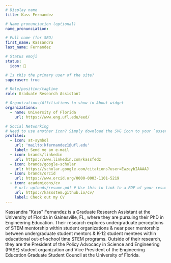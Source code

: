 ```yaml
---
# Display name
title: Kass Fernandez

# Name pronunciation (optional)
name_pronunciation: 

# Full name (for SEO)
first_name: Kassandra
last_name: Fernandez

# Status emoji
status:
  icon: 🐊

# Is this the primary user of the site?
superuser: true

# Role/position/tagline
role: Graduate Research Assistant

# Organizations/Affiliations to show in About widget
organizations:
  - name: University of Florida
    url: https://www.eng.ufl.edu/eed/

# Social Networking
# Need to use another icon? Simply download the SVG icon to your `assets/media/icons/` folder.
profiles:
  - icon: at-symbol
    url: 'mailto:kfernandez1@ufl.edu'
    label: Send me an e-mail
  - icon: brands/linkedin
    url: https://www.linkedin.com/kassfedz
  - icon: brands/google-scholar
    url: https://scholar.google.com/citations?user=EwzeybIAAAAJ
  - icon: brands/orcid
    url: https://www.orcid.org/0000-0003-1101-5219
  - icon: academicons/cv
    # url: uploads/resume.pdf # Use this to link to a PDF of your resume/CV (upload it to `static/uploads/resume.pdf`)
    url: https://kassstem.github.io/cv/
    label: Check out my CV
---
```


Kassandra "Kass" Fernandez is a Graduate Research Assistant at the University of Florida in Gainesville, FL, where they are pursuing their PhD in Engineering Education. Their research explores undergraduate perceptions of STEM mentorship within student organizations & near peer mentorship between undergraduate student mentors & K-12 student mentees within educational out-of-school time STEM programs. Outside of their research, they are the President of the Policy Advocacy in Science and Engineering (PASE) student organization and Vice President of the Engineering Education Graduate Student Council at the University of Florida.
